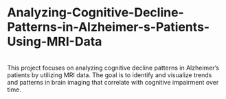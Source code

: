 # Analyzing-Cognitive-Decline-Patterns-in-Alzheimer-s-Patients-Using-MRI-Data
<br>
This project focuses on analyzing cognitive decline patterns in Alzheimer’s patients by utilizing MRI data. The goal is to identify and visualize trends and patterns in brain imaging that correlate with cognitive impairment over time.
